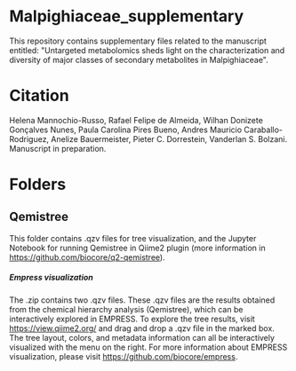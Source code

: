 # Malpighiaceae_supplementary

This repository contains supplementary files related to the manuscript entitled:
"Untargeted metabolomics sheds light on the characterization and diversity of major classes of secondary metabolites in Malpighiaceae".

# Citation
Helena Mannochio-Russo, Rafael Felipe de Almeida, Wilhan Donizete Gonçalves Nunes, Paula Carolina Pires Bueno, Andres Mauricio Caraballo-Rodriguez, Anelize Bauermeister, Pieter C. Dorrestein, Vanderlan S. Bolzani.
Manuscript in preparation.

# Folders

## Qemistree
This folder contains .qzv files for tree visualization, and the Jupyter Notebook for running Qemistree in Qiime2 plugin (more information in https://github.com/biocore/q2-qemistree).

##### Empress visualization
The .zip contains two .qzv files. These .qzv files are the results obtained from the chemical hierarchy analysis (Qemistree), which can be interactively explored in EMPRESS.
To explore the tree results, visit https://view.qiime2.org/ and drag and drop a .qzv file in the marked box. The tree layout, colors, and metadata information
can all be interactively visualized with the menu on the right. For more information about EMPRESS visualization, please visit https://github.com/biocore/empress.


